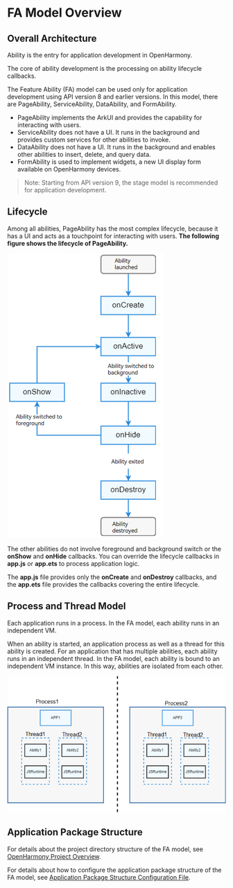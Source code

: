 # FA Model Overview

## Overall Architecture

Ability is the entry for application development in OpenHarmony.

The core of ability development is the processing on ability lifecycle callbacks.

The Feature Ability (FA) model can be used only for application development using API version 8 and earlier versions. In this model, there are PageAbility, ServiceAbility, DataAbility, and FormAbility.  
- PageAbility implements the ArkUI and provides the capability for interacting with users.
- ServiceAbility does not have a UI. It runs in the background and provides custom services for other abilities to invoke.
- DataAbility does not have a UI. It runs in the background and enables other abilities to insert, delete, and query data.
- FormAbility is used to implement widgets, a new UI display form available on OpenHarmony devices.

> Note: Starting from API version 9, the stage model is recommended for application development.

## Lifecycle

Among all abilities, PageAbility has the most complex lifecycle, because it has a UI and acts as a touchpoint for interacting with users.
**The following figure shows the lifecycle of PageAbility.**

![fa-pageAbility-lifecycle](figures/fa-pageAbility-lifecycle.png)

The other abilities do not involve foreground and background switch or the **onShow** and **onHide** callbacks.
You can override the lifecycle callbacks in **app.js** or **app.ets** to process application logic.

The **app.js** file provides only the **onCreate** and **onDestroy** callbacks, and the **app.ets** file provides the callbacks covering the entire lifecycle.

## Process and Thread Model

Each application runs in a process. In the FA model, each ability runs in an independent VM.

When an ability is started, an application process as well as a thread for this ability is created. For an application that has multiple abilities, each ability runs in an independent thread. In the FA model, each ability is bound to an independent VM instance. In this way, abilities are isolated from each other.

![fa-threading-model](figures/fa-threading-model.png)

## Application Package Structure

For details about the project directory structure of the FA model, see [OpenHarmony Project Overview](https://developer.harmonyos.com/en/docs/documentation/doc-guides/ohos-project-overview-0000001218440650#section4154183910141).

For details about how to configure the application package structure of the FA model, see [Application Package Structure Configuration File](../quick-start/application-configuration-file-overview-fa.md).


